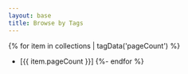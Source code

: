 ```yaml
---
layout: base
title: Browse by Tags
---
```


{% for item in collections | tagData('pageCount') %}
- [{{ item.pageCount }}]
{%- endfor %}
